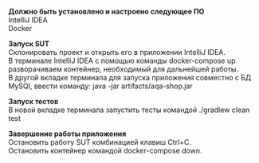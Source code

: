 **Должно быть установлено и настроено следующее ПО**
<br/>IntelliJ IDEA
<br/>Docker

**Запуск SUT**
<br/>Склонировать проект и открыть его в приложении IntelliJ IDEA.
<br/>В терминале IntelliJ IDEA с помощью команды docker-compose up разворачиваем контейнер, необходимый для дальнейшей работы.
<br/>В другой вкладке терминала для запуска приложения совместно с БД MySQl, ввести команду: java -jar artifacts/aqa-shop.jar

**Запуск тестов**
<br/>В новой вкладке терминала запустить тесты командой ./gradlew clean test

**Завершение работы приложения**
<br/>Остановить работу SUT комбинацией клавиш Ctrl+C.
<br/>Остановить контейнер командой docker-compose down.
